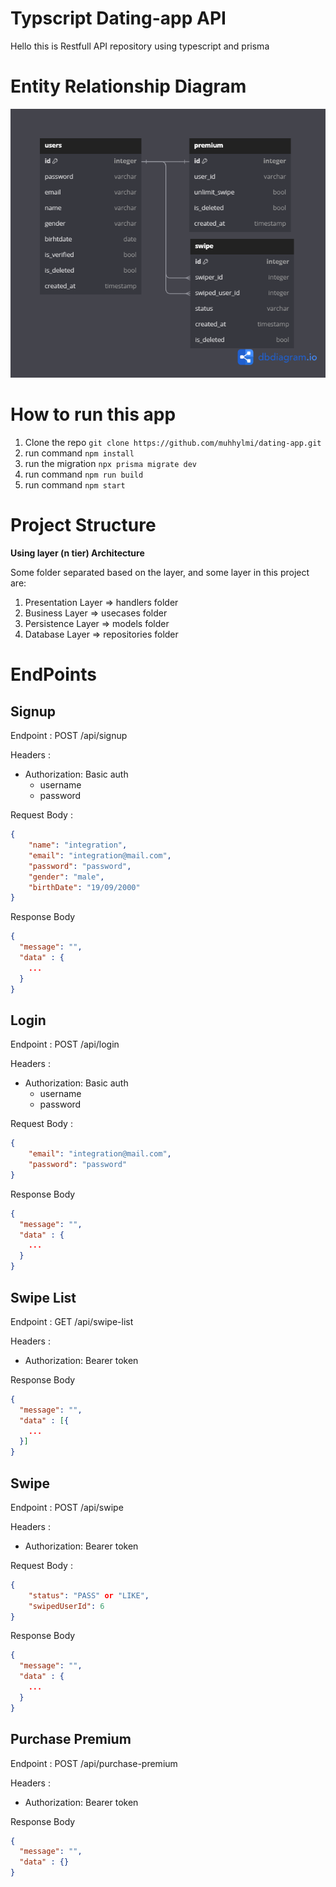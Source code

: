 # Typscript Dating-app API
Hello this is Restfull API repository using typescript and prisma

# Entity Relationship Diagram
![Entity Relationship Diagram](./erd.png)

# How to run this app
1. Clone the repo `git clone https://github.com/muhhylmi/dating-app.git`
2. run command `npm install`
3. run the migration `npx prisma migrate dev`
4. run command `npm run build`
5. run command `npm start`

# Project Structure
**Using layer (n tier) Architecture**

Some folder separated based on the layer, and some layer in this project are:

1. Presentation Layer => handlers folder
2. Business Layer => usecases folder
3. Persistence Layer => models folder
4. Database Layer => repositories folder

# EndPoints
## Signup

Endpoint : POST /api/signup

Headers :
- Authorization: Basic auth
    - username
    - password

Request Body :

```json
{
    "name": "integration",
    "email": "integration@mail.com",
    "password": "password",
    "gender": "male",
    "birthDate": "19/09/2000"
}
```

Response Body

```json
{
  "message": "",
  "data" : {
    ...
  } 
}
```

## Login

Endpoint : POST /api/login

Headers :
- Authorization: Basic auth
    - username
    - password

Request Body :

```json
{
    "email": "integration@mail.com",
    "password": "password"
}
```

Response Body

```json
{
  "message": "",
  "data" : {
    ...
  } 
}
```

## Swipe List

Endpoint : GET /api/swipe-list

Headers :
- Authorization: Bearer token

Response Body

```json
{
  "message": "",
  "data" : [{
    ...
  }]
}
```

## Swipe

Endpoint : POST /api/swipe

Headers :
- Authorization: Bearer token

Request Body :

```json
{
    "status": "PASS" or "LIKE",
    "swipedUserId": 6
}
```

Response Body

```json
{
  "message": "",
  "data" : {
    ...
  }
}
```

## Purchase Premium

Endpoint : POST /api/purchase-premium

Headers :
- Authorization: Bearer token

Response Body

```json
{
  "message": "",
  "data" : {}
}
```

